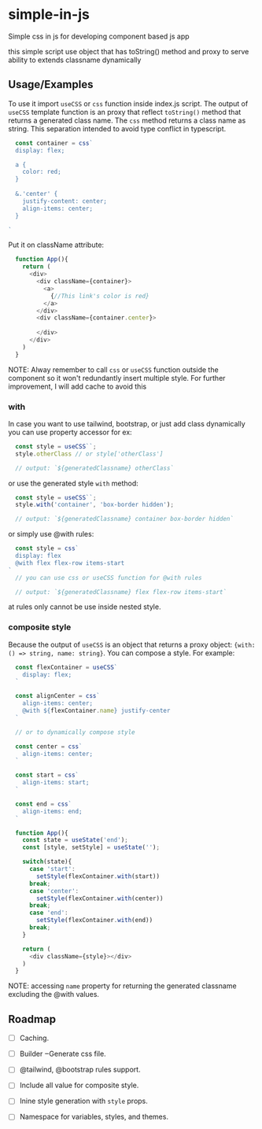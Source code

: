 # simple-in-js
Simple css in js for developing component based js app

this simple script use object that has toString() method and proxy to serve ability to extends classname dynamically

## Usage/Examples

To use it import `useCSS` or `css` function inside index.js script. The output of `useCSS` template function is an proxy that reflect `toString()` method that returns a generated class name. The `css` method returns a class name as string. This separation intended to avoid type conflict in typescript.

```javascript
  const container = css`
  display: flex;

  a {
    color: red;
  }
  
  &.'center' {
    justify-content: center;
    align-items: center;
  }

`
```

Put it on className attribute:

```javascript
  function App(){
    return (
      <div>
        <div className={container}>
          <a>
            {//This link's color is red}
          </a>
        </div>
        <div className={container.center}>
        
        </div>
      </div>
    )
  }

```

NOTE: Alway remember to call `css` or `useCSS` function outside the component so it won't redundantly insert multiple style.
For further improvement, I will add cache to avoid this

### with
In case you want to use tailwind, bootstrap, or just add class dynamically you can use property accessor for ex:

```javascript
  const style = useCSS``;
  style.otherClass // or style['otherClass']

  // output: `${generatedClassname} otherClass`
```

or use the generated style `with` method:

```javascript
  const style = useCSS``;
  style.with('container', 'box-border hidden');

  // output: `${generatedClassname} container box-border hidden`
```

or simply use @with rules:

```javascript
  const style = css`
  display: flex
  @with flex flex-row items-start
`
  // you can use css or useCSS function for @with rules

  // output: `${generatedClassname} flex flex-row items-start`
```
at rules only cannot be use inside nested style.

### composite style

Because the output of `useCSS` is an object that returns a proxy object: `{with: () => string, name: string}`. You can compose a style. For example:
```javascript
  const flexContainer = useCSS`
    display: flex;
  `

  const alignCenter = css`
    align-items: center;
    @with ${flexContainer.name} justify-center
  `

  // or to dynamically compose style

  const center = css`
    align-items: center;
  `

  const start = css`
    align-items: start;
  `

  const end = css`
    align-items: end;
  `

  function App(){
    const state = useState('end');
    const [style, setStyle] = useState('');

    switch(state){
      case 'start':
        setStyle(flexContainer.with(start))
      break;
      case 'center':
        setStyle(flexContainer.with(center))
      break;
      case 'end':
        setStyle(flexContainer.with(end))
      break;
    }

    return (
      <div className={style}></div>
    )
  }

```

NOTE: accessing `name` property for returning the generated classname excluding the @with values.
## Roadmap

- [ ] Caching.
- [ ] Builder ‒Generate css file.
- [ ] @tailwind, @bootstrap rules support.
- [ ] Include all value for composite style.
- [ ] Inine style generation with `style` props.
- [ ] Namespace for variables, styles, and themes.

